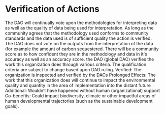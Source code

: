 # Verification of Actions

The DAO will continually vote upon the methodologies for interpreting data as well as the quality of data being used for interpretation. As long as the community agrees that the methodology used conforms to community standards and the data used is of sufficient quality the action is verified. The DAO does not vote on the outputs from the interpretation of the data (for example the amount of carbon sequestered. There will be a community score as to how confident they are in the methodology and data in it's accuracy as well as an accuracy score. the DAO (global DAO) verifies the work this organization does through various criteria. The qualification criteria are subject to change based upon DAO ruling. Verified: The organization is inspected and verified by the DAOs Prolonged Effects: The work that this organization does will continue to impact the environmental quality and quantity in the area of implementation into the distant future Additional: Wouldn’t have happened without human (organizational) support Co-benefits: Could impact biodiversity, climate or other impactful areas of human developmental trajectories (such as the sustainable development goals).
